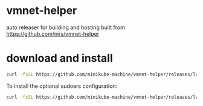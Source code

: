 # vmnet-helper

auto releaser for building and hosting built from https://github.com/nirs/vmnet-helper

# download and install
```sh
curl -fsSL https://github.com/minikube-machine/vmnet-helper/releases/latest/download/install.sh | bash
```

To install the optional sudoers configuration:

```sh
curl -fsSL https://github.com/minikube-machine/vmnet-helper/releases/latest/download/install.sh | SUDOERS=1 bash
```
